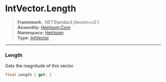# IntVector.Length

> **Framework**: .NETStandard,Version=v2.1  
> **Assembly**: [Heirloom.Core][0]  
> **Namespace**: [Heirloom][0]  
> **Type**: [IntVector][1]

--------------------------------------------------------------------------------

### Length

Gets the magnitude of this vector.

```cs
float Length { get; }
```

[0]: ../Heirloom.Core.md
[1]: Heirloom.IntVector.md
